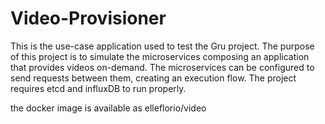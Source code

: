 # Video-Provisioner #

This is the use-case application used to test the Gru project.
The purpose of this project is to simulate the microservices composing an application that provides videos on-demand. The microservices can be configured to send requests between them, creating an execution flow. The project requires etcd and influxDB to run properly.

the docker image is available as elleflorio/video